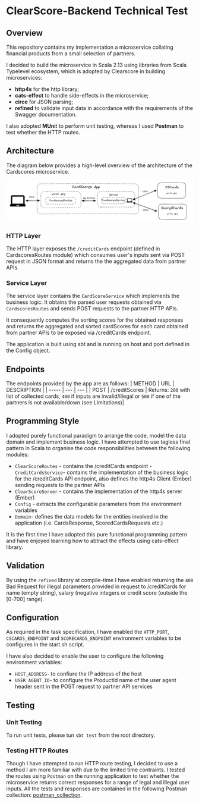 # ClearScore-Backend Technical Test

## Overview
This repository contains my implementation a microservice collating financial products from a small selection of partners.

I decided to build the microservice in Scala 2.13 using libraries from Scala Typelevel ecosystem, which is adopted by Clearscore in building microservices:
- **http4s** for the http library;
- **cats-effect** to handle side-effects in the microservice;
- **circe** for JSON parsing;
- **refined** to validate input data in accordance with the requirements of the Swagger documentation.

I also adopted **MUni**t to perform unit testing, whereas I used **Postman** to test whether the HTTP routes.

## Architecture
The diagram below provides a high-level overview of the architecture of the Cardscores microservice.

 ![image](https://github.com/woj-mark/clearscore-backend-homework/blob/main/cardscores/architecture_schematic.JPG)

### HTTP Layer
The HTTP layer exposes the `/creditCards` endpoint (defined in CardscoresRoutes module) which consumes user's inputs sent via POST request in JSON format and returns the the aggregated data from partner APIs.

### Service Layer
The service layer contains the `CardScoreService` which implements the business logic. It obtains the parsed user requests obtained via `CardscoresRoutes` and sends POST requests to the partner HTTP APIs. 

It consequently computes the sorting scores for the obtained responses and returns the aggregated and sorted cardScores for each card obtained from partner APIs to be exposed via /creditCards endpoint.

The application is built using sbt and is running on host and port defined in the Config object.

## Endpoints
The endpoints provided by the app are as follows:
| METHOD | URL    | DESCRIPTION    |
| ----- | --- | --- |
| POST | /creditScores   | Returns: `200` with list of collected cards, `400` if inputs are invalid/illegal or `500` if one of the partners is not available/down (see Limitations)|

## Programming Style 
I adopted purely functional paradigm to arrange the code, model the data domain and implement business logic. I have attempted to use tagless final pattern in Scala to organise the code responsibilities between the following modules:
- `ClearScoreRoutes` - contains the /creditCards endpoint
-`CreditCardsService`- contains the  implementation of the business logic for the /creditCards API endpoint, also defines the http4s Client (Ember) sending requests to the partner APIs
- `ClearScoreServer` - contains the implementation of the http4s server (Ember)
- `Config` - extracts the configurable parameters from the environment variables
- `Domain`- defines the data models for the entities involved in the application (i.e. CardsResponse, ScoredCardsRequests etc.)

It is the first time I have adopted this pure functional programming pattern and have enjoyed learning how to abtract the effects using cats-effect library. 

## Validation 
By using the `refined` library at compile-time I have enabled returning the `400` Bad Request for illegal parameters provided in request to /creditCards for name (empty string), salary (negative integers or credit score (outside the  [0-700] range).

## Configuration
As required in the task specification, I have enabled the `HTTP_PORT`, `CSCARDS_ENDPOINT` and `SCORECARDS_ENDPOINT` environment variables to be configures in the start.sh script.

I have also decided to enable the user to configure the following environment variables:
- `HOST_ADDRESS`- to confiure the IP address of the host 
- `USER_AGENT_ID`-  to configure the ProductId name of the user agent header sent in the POST request to partner API services


## Testing
### Unit Testing
To run unit tests, please tun `sbt test` from the root directory.

### Testing HTTP Routes
Though I have attempted to run HTTP route testing, I decided to use a method I am more familiar with due to the limited time contraints. I tested the routes using `Postman` on the running application to test whether the microservice returns correct responses for a range of legal and illegal user inputs. All the tests and responses are contained in the following Postman collection: [postman_collection](cardscores/creditCards_v3.postman_collection).

